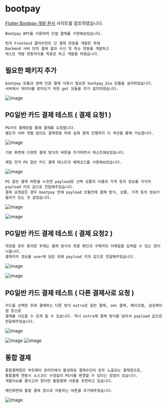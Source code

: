 # bootpay

[Flutter Bootpay 개발 문서](https://docs.bootpay.co.kr/?front=flutter&backend=curl#step-production) 사이트를 참조하였습니다.
```
Bootpay API를 사용하여 인앱 결제를 구현해보았습니다.

먼저 Frontend 클라이언트 단 결제 연동을 개발한 후에 
Backend 서버 단의 결제 결과 수신 및 취소 연동을 개발하고
테스트 개발 연동까지를 목표로 하고 개발을 하였습니다.
```

## 필요한 패키지 추가
```
bootpay 모듈과 생체 인증 결제 사용시 필요한 bootpay_bio 모듈을 설치하였습니다.
서버에서 데이터를 받아오기 위한 get 모듈을 추가 설치하였습니다.
```
![image](https://user-images.githubusercontent.com/58906858/214777425-d2dc7120-669e-4e63-9c88-29b48f6dc5b7.png)

## PG일반 카드 결제 테스트 ( 결제 요청1 )
```
PG사의 결제창을 통해 결제를 요청합니다. 
별도의 서버 개발 없이도 결제창을 띄워 실제 결제 진행까지 이 섹션을 통해 가능합니다.
```
![image](https://user-images.githubusercontent.com/58906858/214784045-c8f93fa6-d1f0-4198-9460-d9565e9c26c5.png)

```
기본 화면에 다양한 결제 방식의 버튼을 추가하면서 테스트해보았습니다.

제일 먼저 PG 일반 카드 결제 테스트의 예제코드를 사용해보았습니다.
```
![image](https://user-images.githubusercontent.com/58906858/214783943-f65cd243-7d55-4d6f-9519-c53c9514c222.png)

```
PG 일반 결제 버튼을 누르면 payload로 선택 상품의 이름과 가격 등의 정보를 각각의 payload 키의 값으로 전달해주었습니다.
결제 요청같은 경우 bootpay 안에 payload 모듈안에 결제 방식, 상품, 가격 등의 정보가 들어가 있는 것 같았습니다.

```
![image](https://user-images.githubusercontent.com/58906858/214784355-6094d04e-350b-438b-b2d1-dd3f6298128c.png)

![image](https://user-images.githubusercontent.com/58906858/214784188-6daad539-2924-4955-b117-de8733305064.png)

## PG일반 카드 결제 테스트 ( 결제 요청2 )
```
약관을 모두 동의한 후에는 결제 방식의 최종 확인과 구매자의 이메일을 입력할 수 있는 창이 나옵니다.
결제자의 정보를 user에 담은 뒤에 payload 키의 값으로 전달해주었습니다.
```
![image](https://user-images.githubusercontent.com/58906858/214785259-7480bb6d-097c-4d97-9e64-ffc51965279c.png)

![image](https://user-images.githubusercontent.com/58906858/214785316-29a176a3-608a-4ae6-be9e-862f1dc4176a.png)

## PG일반 카드 결제 테스트 ( 다른 결제사로 요청 )
```
카드를 선택한 후에 결제하는 다른 방식 extra로 일반 결제, sms 결제, 페이코앱, 삼성페이앱 등으로
결제를 시도할 수 있게 할 수 있습니다. 역시 extra에 결제 방식을 담아서 payload 값으로 전달해주었습니다.
```
![image](https://user-images.githubusercontent.com/58906858/214785778-b94bcede-6e54-4cec-9bc1-efae8b7c1534.png)

![image](https://user-images.githubusercontent.com/58906858/214786055-34afb4ae-3c14-4fd3-aebd-5e60ba7ac33b.png)
![image](https://user-images.githubusercontent.com/58906858/214786080-0a233cdb-db89-4ba0-badd-a392181d8848.png)

## 통합 결제
```
통합결제창은 부트페이 관리자에서 활성화된 결제수단이 모두 노출되는 결제창으로,
통합결제 연동시 소스코드 수정없이 PG사를 변경할 수 있다는 장점이 있습니다. 
개발이슈를 줄이고자 한다면 통합결제 사용을 추천하고 있습니다.

메인화면에 통합 결제 창으로 이동하는 버튼을 추가해주었습니다.
```
![image](https://user-images.githubusercontent.com/58906858/215045756-09cee923-518c-4de6-91c4-362c38fdfdf9.png)
